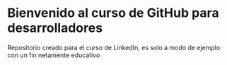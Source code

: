 # Bienvenido al curso de GitHub para desarrolladores
Repositorio creado para el curso de LinkedIn, es solo a modo de ejemplo con un fin netamente educativo
